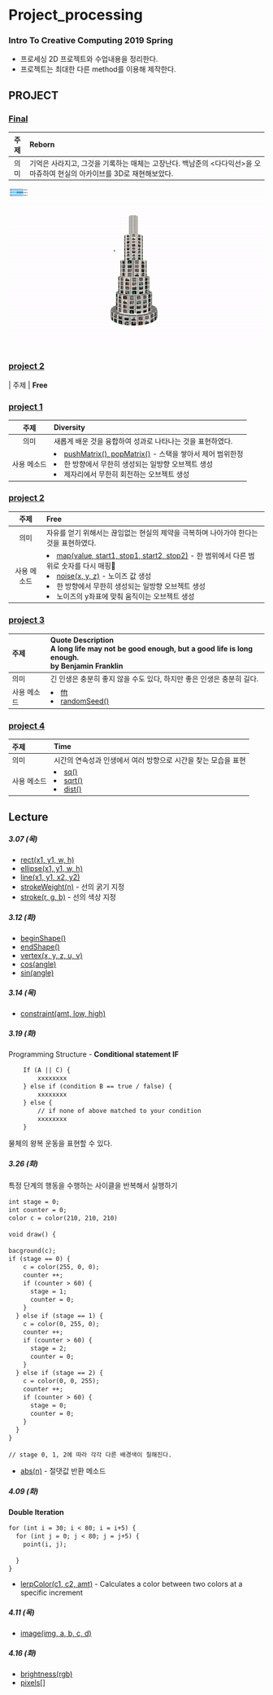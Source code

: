 # **Project_processing**

### **Intro To Creative Computing** 2019 Spring

- 프로세싱 2D 프로젝트와 수업내용을 정리한다.
- 프로젝트는 최대한 다른 method를 이용해 제작한다.

## **PROJECT**

### [Final](https://github.com/fullyalive/project_processing/blob/f6b35d5a122509e5113f738a2b6cc883cbcff22a/sketch_190321a/sketch_190321a.pde)

|    주제     | **Reborn**                                                                                                                                                                                                                       |
| :---------: | :------------------------------------------------------------------------------------------------------------------------------------------------------------------------------------------------------------------------------- |
|    의미     | 기억은 사라지고, 그것을 기록하는 매체는 고장난다. 백남준의 <다다익선>을 오마쥬하여 현실의 아카이브를 3D로 재현해보았다.                                                    

![](reborn.gif)


### [project 2](https://github.com/fullyalive/project_processing/blob/a27ee831e478ab5ea199c408435a4cdfdf0cc57b/sketch_190320c/sketch_190320c.pde)

| 주제 | **Free**

### [project 1](https://github.com/fullyalive/project_processing/blob/f6b35d5a122509e5113f738a2b6cc883cbcff22a/sketch_190321a/sketch_190321a.pde)

|    주제     | **Diversity**                                                                                                                                                                                                                    |
| :---------: | :------------------------------------------------------------------------------------------------------------------------------------------------------------------------------------------------------------------------------- |
|    의미     | 새롭게 배운 것을 융합하여 성과로 나타나는 것을 표현하였다.                                                                                                                                                                       |
| 사용 메소드 | <li> [pushMatrix(), popMatrix()](https://processing.org/reference/pushMatrix_.html) - 스택을 쌓아서 제어 범위한정</li><li>한 방향에서 무한히 생성되는 일방향 오브젝트 생성</li><li>제자리에서 무한히 회전하는 오브젝트 생성</li> |

### [project 2](https://github.com/fullyalive/project_processing/blob/a27ee831e478ab5ea199c408435a4cdfdf0cc57b/sketch_190320c/sketch_190320c.pde)

|    주제     | **Free**                                                                                                                                                                                                                                                                                                                                         |
| :---------: | :----------------------------------------------------------------------------------------------------------------------------------------------------------------------------------------------------------------------------------------------------------------------------------------------------------------------------------------------- |
|    의미     | 자유를 얻기 위해서는 끊임없는 현실의 제약을 극복하며 나아가야 한다는 것을 표현하였다.                                                                                                                                                                                                                                                            |
| 사용 메소드 | <li>[map(value, start1, stop1, start2, stop2)](https://processing.org/reference/map_.html) - 한 범위에서 다른 범위로 숫자를 다시 매핑</li><li>[noise(x, y, z)](https://processing.org/reference/noise_.html) - 노이즈 값 생성</li><li>한 방향에서 무한히 생성되는 일방향 오브젝트 생성</li><li>노이즈의 y좌표에 맞춰 움직이는 오브젝트 생성</li> |

### [project 3]()

| 주제        | **Quote Description**<br>A long life may not be good enough, but a good life is long enough.<br> by Benjamin Franklin                               |
| :---------- | :-------------------------------------------------------------------------------------------------------------------------------------------------- |
| 의미        | 긴 인생은 충분히 좋지 않을 수도 있다, 하지만 좋은 인생은 충분히 길다.                                                                               |
| 사용 메소드 | <li>[fft](https://processing.org/reference/libraries/sound/FFT.html)</li><li>[randomSeed()](https://processing.org/reference/randomSeed_.html)</li> |

### [project 4]()

| 주제        | **Time**                                                                                                                                                                               |
| :---------- | :------------------------------------------------------------------------------------------------------------------------------------------------------------------------------------- |
| 의미        | 시간의 연속성과 인생에서 여러 방향으로 시간을 찾는 모습을 표현                                                                                                                         |
| 사용 메소드 | <li>[sq()](https://processing.org/reference/sq_.html)</li><li>[sqrt()](https://processing.org/reference/sqrt_.html)</li><li>[dist()](https://processing.org/reference/dist_.html)</li> |

## **Lecture**

##### 3.07 (목)

- [rect(x1, y1, w, h)](https://processing.org/reference/rect_.html)
- [ellipse(x1, y1, w, h)](https://processing.org/reference/ellipse_.html)
- [line(x1, y1, x2, y2)](https://processing.org/reference/line_.html)
- [strokeWeight(n)](https://processing.org/reference/strokeWeight_.html) - 선의 굵기 지정
- [stroke(r, g, b)](https://processing.org/reference/stroke_.html) - 선의 색상 지정

##### 3.12 (화)

- [beginShape()](https://processing.org/reference/beginShape_.html)
- [endShape()](https://processing.org/reference/endShape_.html)
- [vertex(x, y, z, u, v)](https://processing.org/reference/vertex_.html)
- [cos(angle)](https://processing.org/reference/cos_.html)
- [sin(angle)](https://processing.org/reference/sin_.html)

##### 3.14 (목)

- [constraint(amt, low, high)](https://processing.org/reference/constrain_.html)

##### 3.19 (화)

Programming Structure - **Conditional statement IF**

```
    If (A || C) {
        xxxxxxxx
    } else if (condition B == true / false) {
        xxxxxxxx
    } else {
        // if none of above matched to your condition
        xxxxxxxx
    }
```

물체의 왕복 운동을 표현할 수 있다.

##### 3.26 (화)

특정 단계의 행동을 수행하는 사이클을 반복해서 실행하기

```
int stage = 0;
int counter = 0;
color c = color(210, 210, 210)

void draw() {

bacground(c);
if (stage == 0) {
    c = color(255, 0, 0);
    counter ++;
    if (counter > 60) {
      stage = 1;
      counter = 0;
    }
  } else if (stage == 1) {
    c = color(0, 255, 0);
    counter ++;
    if (counter > 60) {
      stage = 2;
      counter = 0;
    }
  } else if (stage == 2) {
    c = color(0, 0, 255);
    counter ++;
    if (counter > 60) {
      stage = 0;
      counter = 0;
    }
  }
}

// stage 0, 1, 2에 따라 각각 다른 배경색이 칠해진다.
```

- [abs(n)](https://processing.org/reference/abs_.html) - 절댓값 반환 메소드

##### 4.09 (화)

**Double Iteration**

```
for (int i = 30; i < 80; i = i+5) {
  for (int j = 0; j < 80; j = j+5) {
    point(i, j);

  }
}
```

- [lerpColor(c1, c2, amt)](https://processing.org/reference/lerpColor_.html) - Calculates a color between two colors at a specific increment

##### 4.11 (목)

- [image(img, a, b, c, d)](https://processing.org/reference/image_.html)

##### 4.16 (화)

- [brightness(rgb)](https://processing.org/reference/brightness_.html)
- [pixels[]](https://processing.org/reference/pixels.html)
